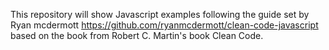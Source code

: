 
This repository will show Javascript examples following the guide set by Ryan mcdermott https://github.com/ryanmcdermott/clean-code-javascript based on the book from Robert C. Martin's book Clean Code.